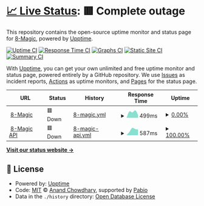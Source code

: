 # [📈 Live Status](https://8-Magic.github.io/upptime): <!--live status--> **🟥 Complete outage**

This repository contains the open-source uptime monitor and status page for [8-Magic](https://8.alialmasi.ir), powered by [Upptime](https://github.com/upptime/upptime).

[![Uptime CI](https://github.com/8-Magic/upptime/workflows/Uptime%20CI/badge.svg)](https://github.com/8-Magic/upptime/actions?query=workflow%3A%22Uptime+CI%22)
[![Response Time CI](https://github.com/8-Magic/upptime/workflows/Response%20Time%20CI/badge.svg)](https://github.com/8-Magic/upptime/actions?query=workflow%3A%22Response+Time+CI%22)
[![Graphs CI](https://github.com/8-Magic/upptime/workflows/Graphs%20CI/badge.svg)](https://github.com/8-Magic/upptime/actions?query=workflow%3A%22Graphs+CI%22)
[![Static Site CI](https://github.com/8-Magic/upptime/workflows/Static%20Site%20CI/badge.svg)](https://github.com/8-Magic/upptime/actions?query=workflow%3A%22Static+Site+CI%22)
[![Summary CI](https://github.com/8-Magic/upptime/workflows/Summary%20CI/badge.svg)](https://github.com/8-Magic/upptime/actions?query=workflow%3A%22Summary+CI%22)

With [Upptime](https://upptime.js.org), you can get your own unlimited and free uptime monitor and status page, powered entirely by a GitHub repository. We use [Issues](https://github.com/8-Magic/upptime/issues) as incident reports, [Actions](https://github.com/8-Magic/upptime/actions) as uptime monitors, and [Pages](https://8-Magic.github.io/upptime) for the status page.

<!--start: status pages-->
<!-- This summary is generated by Upptime (https://github.com/upptime/upptime) -->
<!-- Do not edit this manually, your changes will be overwritten -->
<!-- prettier-ignore -->
| URL | Status | History | Response Time | Uptime |
| --- | ------ | ------- | ------------- | ------ |
| <img alt="" src="https://8.alialmasi.ir/logo.svg" height="13"> [8-Magic](https://8.alialmasi.ir) | 🟥 Down | [8-magic.yml](https://github.com/8-Magic/upptime/commits/HEAD/history/8-magic.yml) | <details><summary><img alt="Response time graph" src="./graphs/8-magic/response-time-week.png" height="20"> 499ms</summary><br><a href="https://8-Magic.github.io/upptime/history/8-magic"><img alt="Response time 499" src="https://img.shields.io/endpoint?url=https%3A%2F%2Fraw.githubusercontent.com%2F8-Magic%2Fupptime%2FHEAD%2Fapi%2F8-magic%2Fresponse-time.json"></a><br><a href="https://8-Magic.github.io/upptime/history/8-magic"><img alt="24-hour response time 499" src="https://img.shields.io/endpoint?url=https%3A%2F%2Fraw.githubusercontent.com%2F8-Magic%2Fupptime%2FHEAD%2Fapi%2F8-magic%2Fresponse-time-day.json"></a><br><a href="https://8-Magic.github.io/upptime/history/8-magic"><img alt="7-day response time 499" src="https://img.shields.io/endpoint?url=https%3A%2F%2Fraw.githubusercontent.com%2F8-Magic%2Fupptime%2FHEAD%2Fapi%2F8-magic%2Fresponse-time-week.json"></a><br><a href="https://8-Magic.github.io/upptime/history/8-magic"><img alt="30-day response time 499" src="https://img.shields.io/endpoint?url=https%3A%2F%2Fraw.githubusercontent.com%2F8-Magic%2Fupptime%2FHEAD%2Fapi%2F8-magic%2Fresponse-time-month.json"></a><br><a href="https://8-Magic.github.io/upptime/history/8-magic"><img alt="1-year response time 499" src="https://img.shields.io/endpoint?url=https%3A%2F%2Fraw.githubusercontent.com%2F8-Magic%2Fupptime%2FHEAD%2Fapi%2F8-magic%2Fresponse-time-year.json"></a></details> | <details><summary><a href="https://8-Magic.github.io/upptime/history/8-magic">0.00%</a></summary><a href="https://8-Magic.github.io/upptime/history/8-magic"><img alt="All-time uptime 0.00%" src="https://img.shields.io/endpoint?url=https%3A%2F%2Fraw.githubusercontent.com%2F8-Magic%2Fupptime%2FHEAD%2Fapi%2F8-magic%2Fuptime.json"></a><br><a href="https://8-Magic.github.io/upptime/history/8-magic"><img alt="24-hour uptime 0.00%" src="https://img.shields.io/endpoint?url=https%3A%2F%2Fraw.githubusercontent.com%2F8-Magic%2Fupptime%2FHEAD%2Fapi%2F8-magic%2Fuptime-day.json"></a><br><a href="https://8-Magic.github.io/upptime/history/8-magic"><img alt="7-day uptime 0.00%" src="https://img.shields.io/endpoint?url=https%3A%2F%2Fraw.githubusercontent.com%2F8-Magic%2Fupptime%2FHEAD%2Fapi%2F8-magic%2Fuptime-week.json"></a><br><a href="https://8-Magic.github.io/upptime/history/8-magic"><img alt="30-day uptime 0.00%" src="https://img.shields.io/endpoint?url=https%3A%2F%2Fraw.githubusercontent.com%2F8-Magic%2Fupptime%2FHEAD%2Fapi%2F8-magic%2Fuptime-month.json"></a><br><a href="https://8-Magic.github.io/upptime/history/8-magic"><img alt="1-year uptime 0.00%" src="https://img.shields.io/endpoint?url=https%3A%2F%2Fraw.githubusercontent.com%2F8-Magic%2Fupptime%2FHEAD%2Fapi%2F8-magic%2Fuptime-year.json"></a></details>
| <img alt="" src="https://api.8.alialmasi.ir/logo.svg" height="13"> [8-Magic API](https://api.8.alialmasi.ir) | 🟥 Down | [8-magic-api.yml](https://github.com/8-Magic/upptime/commits/HEAD/history/8-magic-api.yml) | <details><summary><img alt="Response time graph" src="./graphs/8-magic-api/response-time-week.png" height="20"> 587ms</summary><br><a href="https://8-Magic.github.io/upptime/history/8-magic-api"><img alt="Response time 587" src="https://img.shields.io/endpoint?url=https%3A%2F%2Fraw.githubusercontent.com%2F8-Magic%2Fupptime%2FHEAD%2Fapi%2F8-magic-api%2Fresponse-time.json"></a><br><a href="https://8-Magic.github.io/upptime/history/8-magic-api"><img alt="24-hour response time 587" src="https://img.shields.io/endpoint?url=https%3A%2F%2Fraw.githubusercontent.com%2F8-Magic%2Fupptime%2FHEAD%2Fapi%2F8-magic-api%2Fresponse-time-day.json"></a><br><a href="https://8-Magic.github.io/upptime/history/8-magic-api"><img alt="7-day response time 587" src="https://img.shields.io/endpoint?url=https%3A%2F%2Fraw.githubusercontent.com%2F8-Magic%2Fupptime%2FHEAD%2Fapi%2F8-magic-api%2Fresponse-time-week.json"></a><br><a href="https://8-Magic.github.io/upptime/history/8-magic-api"><img alt="30-day response time 587" src="https://img.shields.io/endpoint?url=https%3A%2F%2Fraw.githubusercontent.com%2F8-Magic%2Fupptime%2FHEAD%2Fapi%2F8-magic-api%2Fresponse-time-month.json"></a><br><a href="https://8-Magic.github.io/upptime/history/8-magic-api"><img alt="1-year response time 587" src="https://img.shields.io/endpoint?url=https%3A%2F%2Fraw.githubusercontent.com%2F8-Magic%2Fupptime%2FHEAD%2Fapi%2F8-magic-api%2Fresponse-time-year.json"></a></details> | <details><summary><a href="https://8-Magic.github.io/upptime/history/8-magic-api">100.00%</a></summary><a href="https://8-Magic.github.io/upptime/history/8-magic-api"><img alt="All-time uptime 100.00%" src="https://img.shields.io/endpoint?url=https%3A%2F%2Fraw.githubusercontent.com%2F8-Magic%2Fupptime%2FHEAD%2Fapi%2F8-magic-api%2Fuptime.json"></a><br><a href="https://8-Magic.github.io/upptime/history/8-magic-api"><img alt="24-hour uptime 100.00%" src="https://img.shields.io/endpoint?url=https%3A%2F%2Fraw.githubusercontent.com%2F8-Magic%2Fupptime%2FHEAD%2Fapi%2F8-magic-api%2Fuptime-day.json"></a><br><a href="https://8-Magic.github.io/upptime/history/8-magic-api"><img alt="7-day uptime 100.00%" src="https://img.shields.io/endpoint?url=https%3A%2F%2Fraw.githubusercontent.com%2F8-Magic%2Fupptime%2FHEAD%2Fapi%2F8-magic-api%2Fuptime-week.json"></a><br><a href="https://8-Magic.github.io/upptime/history/8-magic-api"><img alt="30-day uptime 100.00%" src="https://img.shields.io/endpoint?url=https%3A%2F%2Fraw.githubusercontent.com%2F8-Magic%2Fupptime%2FHEAD%2Fapi%2F8-magic-api%2Fuptime-month.json"></a><br><a href="https://8-Magic.github.io/upptime/history/8-magic-api"><img alt="1-year uptime 100.00%" src="https://img.shields.io/endpoint?url=https%3A%2F%2Fraw.githubusercontent.com%2F8-Magic%2Fupptime%2FHEAD%2Fapi%2F8-magic-api%2Fuptime-year.json"></a></details>

<!--end: status pages-->

[**Visit our status website →**](https://8-Magic.github.io/upptime)

## 📄 License

- Powered by: [Upptime](https://github.com/upptime/upptime)
- Code: [MIT](./LICENSE) © [Anand Chowdhary](https://anandchowdhary.com), supported by [Pabio](https://pabio.com)
- Data in the `./history` directory: [Open Database License](https://opendatacommons.org/licenses/odbl/1-0/)
